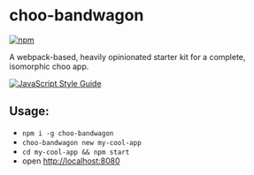 
# choo-bandwagon 
[![npm](https://img.shields.io/npm/v/choo-bandwagon.svg)](choo-bandwagon)

 A webpack-based, heavily opinionated starter kit for a complete, isomorphic choo app.

[![JavaScript Style Guide](https://cdn.rawgit.com/standard/standard/master/badge.svg)](https://github.com/standard/standard)


## Usage:

- `npm i -g choo-bandwagon`
- `choo-bandwagon new my-cool-app`
- `cd my-cool-app && npm start`
- open [http://localhost:8080](http://localhost:8080)
